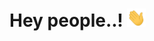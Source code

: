 <h1> Hey people..! <img src="https://github.com/Bogdan-Torkhov/Bogdan-Torkhov/blob/main/assets/Hi.gif" width="30px"> </h1>